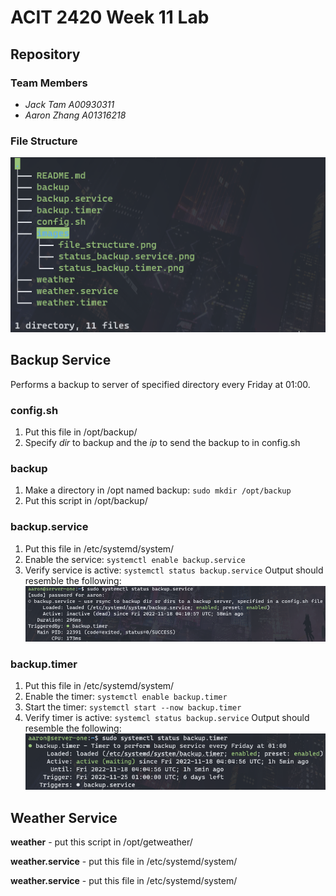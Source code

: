 # ACIT 2420 Week 11 Lab

## Repository

### Team Members

  - *Jack Tam A00930311*
  - *Aaron Zhang A01316218*

### File Structure

![file_structure](images/file_structure.png)

## Backup Service

Performs a backup to server of specified directory every Friday at 01:00.

### config.sh

  1. Put this file in /opt/backup/
  2. Specify *dir* to backup and the *ip* to send the backup to in config.sh

### backup

  1. Make a directory in /opt named backup: `sudo mkdir /opt/backup`
  2. Put this script in /opt/backup/

### backup.service

  1. Put this file in /etc/systemd/system/
  2. Enable the service: `systemctl enable backup.service`
  3. Verify service is active: `systemctl status backup.service`
  Output should resemble the following:
  ![status_backup.service](images/status_backup.service.png)

### backup.timer

  1. Put this file in /etc/systemd/system/
  2. Enable the timer: `systemctl enable backup.timer`
  3. Start the timer: `systemctl start --now backup.timer`
  4. Verify timer is active: `systemcl status backup.service`
  Output should resemble the following:
![status_backup.timer](images/status_backup.timer.png)

## Weather Service

**weather** - put this script in /opt/getweather/

**weather.service** - put this file in /etc/systemd/system/

**weather.service** - put this file in /etc/systemd/system/
